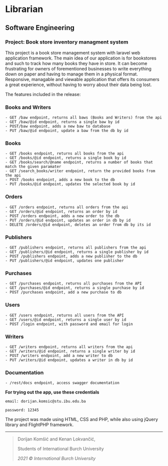 # Librarian
## Software Engineering

### Project: Book store inventory managment system 

This project is a book store management system with laravel web application framework. The main idea of our application is for bookstores and such to track how many books they have in store.
It can become frustrating for owners of forementioned businesses to write everything down on paper and having to manage them in a physical format. Responsive,  managable and viewable application that offers its consumers a great experience, without having to worry about their data being lost.

The features included in the release:

### Books and Writers

    - GET /baw endpoint, returns all baws (Books and Writers) from the api 
    - GET /baw/@id endpoint, returns a single baw by id
    - POST/baw endpoint, adds a new baw to database
    - PUT /baw/@id endpoint, update a baw from the db by id

### Books

    - GET /books endpoint, returns all books from the api
    - GET /books/@id endpoint, returns a single book by id
    - GET /books/search/@name endpoint, returns a number of books that match the given paramater
    - GET /search_books/writer endpoint, return the provided books from the api
    - POST /books endpoint, adds a new book to the db
    - PUT /books/@id endpoint, updates the selected book by id

### Orders

    - GET /orders endpoint, returns all orders from the api
    - GET /orders/@id endpoint, returns an order by id
    - POST /orders endpoint, adds a new order to the db
    - PUT /orders/@id endpoint, updates an order in db by id
    - DELETE /orders/@id endpoint, deletes an order from db by its id

### Publishers

    - GET /publishers endpoint, returns all publishers from the api
    - GET /publishers/@id endpoint, returns a single publisher by id
    - POST /publishers endpoint, adds a new publisher to the db
    - PUT /publishers/@id endpoint, updates one publisher

### Purchases

    - GET /purchases endpoint, returns all purchases from the API
    - GET /purchases/@id endpoint, returns a single purchase by id
    - POST /purchases endpoint, add a new purchase to db

### Users

    - GET /users endpoint, returns all users from the API
    - GET /users/@id endpoint, returns a single user by id
    - POST /login endpoint, with password and email for login

### Writers

    - GET /writers endpoint, returns all writers from the api
    - GET /writers/@id endpoint, returns a single writer by id
    - POST /writers endpoint, add a new writer to db
    - PUT /writers/@id endpoint, updates a writer in db by id

### Documentation

    - /rest/docs endpoint, access swagger documentation


**For trying out the app, use these credentials**

    email: dorijan.komsic@stu.ibu.edu.ba

    password: 12345

The project was made using HTML, CSS and PHP, while also using jQuery library and FlightPHP framework.

---
> Dorijan Komšić and Kenan Lokvančić,
> 
> Students of International Burch University
> 
> *2021 © International Burch University*
